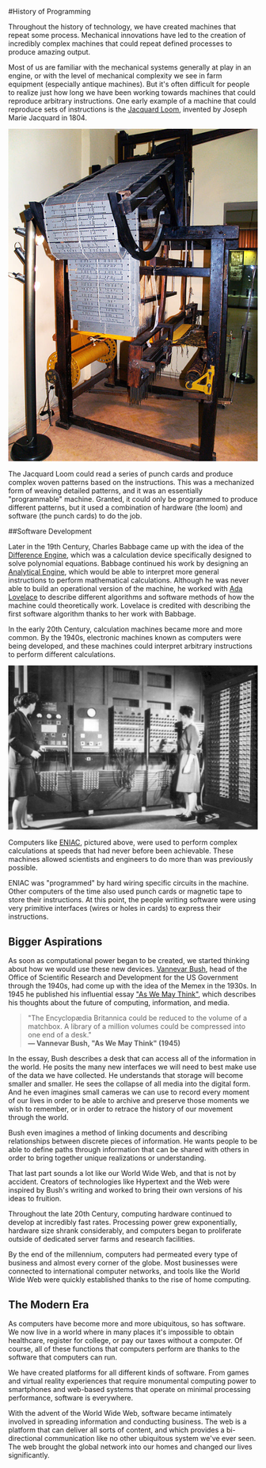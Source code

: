 #History of Programming

Throughout the history of technology, we have created machines that repeat some process. Mechanical innovations have led to the creation of incredibly complex machines that could repeat defined processes to produce amazing output. 

Most of us are familiar with the mechanical systems generally at play in an engine, or with the level of mechanical complexity we see in farm equipment (especially antique machines). But it's often difficult for people to realize just how long we have been working towards machines that could reproduce arbitrary instructions. One early example of a machine that could reproduce sets of instructions is the [Jacquard Loom](https://en.wikipedia.org/wiki/Jacquard_loom), invented by Joseph Marie Jacquard in 1804.

![Jacquard Loom](/images/jacquard_loom.jpg)

The Jacquard Loom could read a series of punch cards and produce complex woven patterns based on the instructions. This was a mechanized form of weaving detailed patterns, and it was an essentially "programmable" machine. Granted, it could only be programmed to produce different patterns, but it used a combination of hardware (the loom) and software (the punch cards) to do the job.

##Software Development

Later in the 19th Century, Charles Babbage came up with the idea of the [Difference Engine](https://en.wikipedia.org/wiki/Difference_engine), which was a calculation device specifically designed to solve polynomial equations. Babbage continued his work by designing an [Analytical Engine](https://en.wikipedia.org/wiki/Analytical_Engine), which would be able to interpret more general instructions to perform mathematical calculations. Although he was never able to build an operational version of the machine, he worked with [Ada Lovelace](http://blog.stephenwolfram.com/2015/12/untangling-the-tale-of-ada-lovelace/) to describe different algorithms and software methods of how the machine could theoretically work. Lovelace is credited with describing the first software algorithm thanks to her work with Babbage.

In the early 20th Century, calculation machines became more and more common. By the 1940s, electronic machines known as computers were being developed, and these machines could interpret arbitrary instructions to perform different calculations. 

![Betty Jean Jennings and Fran Bilas operating ENIAC](/images/ENIAC2.gif)

Computers like [ENIAC](https://en.wikipedia.org/wiki/ENIAC), pictured above, were used to perform complex calculations at speeds that had never before been achievable. These machines allowed scientists and engineers to do more than was previously possible.

ENIAC was "programmed" by hard wiring specific circuits in the machine. Other computers of the time also used punch cards or magnetic tape to store their instructions. At this point, the people writing software were using very primitive interfaces (wires or holes in cards) to express their instructions.

## Bigger Aspirations

As soon as computational power began to be created, we started thinking about how we would use these new devices. [Vannevar Bush](https://en.wikipedia.org/wiki/Vannevar_Bush), head of the Office of Scientific Research and Development for the US Government through the 1940s, had come up with the idea of the Memex in the 1930s. In 1945 he published his influential essay ["As We May Think"](https://en.wikipedia.org/wiki/As_We_May_Think), which describes his thoughts about the future of computing, information, and media.

<blockquote>
"The Encyclopædia Britannica could be reduced to the volume of a matchbox. A library of a million volumes could be compressed into one end of a desk." 
<br>
<b>&mdash; Vannevar Bush, "As We May Think" (1945)</b>
</blockquote>

In the essay, Bush describes a desk that can access all of the information in the world. He posits the many new interfaces we will need to best make use of the data we have collected. He understands that storage will become smaller and smaller. He sees the collapse of all media into the digital form. And he even imagines small cameras we can use to record every moment of our lives in order to be able to archive and preserve those moments we wish to remember, or in order to retrace the history of our movement through the world.

Bush even imagines a method of linking documents and describing relationships between discrete pieces of information. He wants people to be able to define paths through information that can be shared with others in order to bring together unique realizations or understanding.

That last part sounds a lot like our World Wide Web, and that is not by accident. Creators of technologies like Hypertext and the Web were inspired by Bush's writing and worked to bring their own versions of his ideas to fruition.

Throughout the late 20th Century, computing hardware continued to develop at incredibly fast rates. Processing power grew exponentially, hardware size shrank considerably, and computers began to proliferate outside of dedicated server farms and research facilities.

By the end of the millennium, computers had permeated every type of business and almost every corner of the globe. Most businesses were connected to international computer networks, and tools like the World Wide Web were quickly established thanks to the rise of home computing. 

## The Modern Era

As computers have become more and more ubiquitous, so has software. We now live in a world where in many places it's impossible to obtain healthcare, register for college, or pay our taxes without a computer. Of course, all of these functions that computers perform are thanks to the software that computers can run.

We have created platforms for all different kinds of software. From games and virtual reality experiences that require monumental computing power to smartphones and web-based systems that operate on minimal processing performance, software is everywhere.

With the advent of the World Wide Web, software became intimately involved in spreading information and conducting business. The web is a platform that can deliver all sorts of content, and which provides a bi-directional communication like no other ubiquitous system we've ever seen. The web brought the global network into our homes and changed our lives significantly. 
